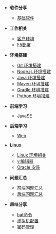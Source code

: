 - **软件分享**
    - [基础软件](/application/Base.md)

- **工作相关**
    - [客户环境](/work/Environment.md)
    - [F5部署](/work/F5-Deployment.md)


- **环境搭建**
    - [Git 环境搭建](/environment/Git.md)
    - [Node.js 环境搭建](/environment/Node.js.md)
    - [Java 环境搭建](/environment/Java.md)
    - [Maven 环境搭建](/environment/Maven.md)
    - [Gradle 环境搭建](/environment/Gradle.md)
    - [Python 环境搭建](/environment/Python.md)

- **前端学习**
    - [JavaSE](/server/JavaSE.md)

- **后端学习**
    - [Web](/client/Js.md)

- **Linux**
    - [Linux 环境相关](/linux/Linux.md)
    - [vi编辑器](/linux/VI-editor.md)
    - [Oracle 安装](/linux/Oracle-install.md)

- **问题汇总**
    - [前端问题汇总](/issue/ClientIssue.md)
    - [后端问题汇总](/issue/ServerIssue.md)

- **趣味分享**
    - [bat命令](/interest/BAT.md)
    - [虚拟机配置](/interest/Vmware.md)
    - [密码管理](/interest/Password.md)